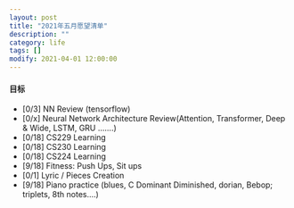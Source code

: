 ```yaml
---
layout: post
title: "2021年五月愿望清单"
description: ""
category: life
tags: []
modify: 2021-04-01 12:00:00
---
```



#### 目标

+ [0/3] NN Review (tensorflow)
+ [0/x] Neural Network Architecture Review(Attention, Transformer, Deep & Wide, LSTM, GRU .......)
+ [0/18] CS229 Learning
+ [0/18] CS230 Learning
+ [0/18] CS224 Learning
+ [9/18] Fitness: Push Ups, Sit ups
+ [0/1] Lyric / Pieces Creation
+ [9/18] Piano practice (blues, C Dominant Diminished, dorian, Bebop; triplets, 8th notes....)
